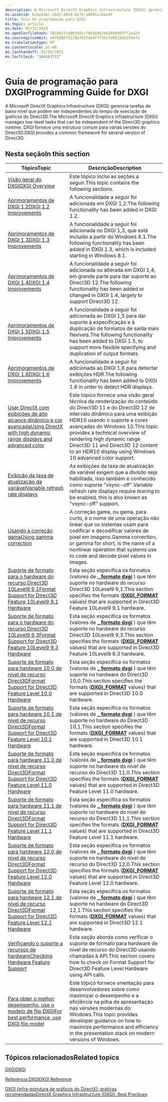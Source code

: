 ```yaml
---
description: A Microsoft DirectX Graphics Infrastructure (DXGI) gerencia tarefas de baixo nível que podem ser independentes do tempo de execução de gráficos do Direct3D. DXGI fornece uma estrutura comum para várias versões do Direct3D.
ms.assetid: bcbeb4bc-3bd1-40ed-b176-a8091cc6ee9f
title: Guia de programação para DXGI
ms.topic: article
ms.date: 05/31/2018
ms.openlocfilehash: 7834b2fc68019dccfb8ab8b2e62698465ff1ea2d
ms.sourcegitcommit: a47bd86f517de76374e4fff33cfeb613eb259a7e
ms.translationtype: MT
ms.contentlocale: pt-BR
ms.lasthandoff: 01/06/2021
ms.locfileid: "104163712"
---
```

# <a name="programming-guide-for-dxgi"></a><span data-ttu-id="eeac3-104">Guia de programação para DXGI</span><span class="sxs-lookup"><span data-stu-id="eeac3-104">Programming Guide for DXGI</span></span>

<span data-ttu-id="eeac3-105">A Microsoft DirectX Graphics Infrastructure (DXGI) gerencia tarefas de baixo nível que podem ser independentes do tempo de execução de gráficos do Direct3D.</span><span class="sxs-lookup"><span data-stu-id="eeac3-105">The Microsoft DirectX Graphics Infrastructure (DXGI) manages low-level tasks that can be independent of the Direct3D graphics runtime.</span></span> <span data-ttu-id="eeac3-106">DXGI fornece uma estrutura comum para várias versões do Direct3D.</span><span class="sxs-lookup"><span data-stu-id="eeac3-106">DXGI provides a common framework for several version of Direct3D.</span></span>

## <a name="in-this-section"></a><span data-ttu-id="eeac3-107">Nesta seção</span><span class="sxs-lookup"><span data-stu-id="eeac3-107">In this section</span></span>



| <span data-ttu-id="eeac3-108">Tópico</span><span class="sxs-lookup"><span data-stu-id="eeac3-108">Topic</span></span>                                                                                                                              | <span data-ttu-id="eeac3-109">Descrição</span><span class="sxs-lookup"><span data-stu-id="eeac3-109">Description</span></span>                                                                                                                                                              |
|------------------------------------------------------------------------------------------------------------------------------------|--------------------------------------------------------------------------------------------------------------------------------------------------------------------------|
| [<span data-ttu-id="eeac3-110">Visão geral do DXGI</span><span class="sxs-lookup"><span data-stu-id="eeac3-110">DXGI Overview</span></span>](d3d10-graphics-programming-guide-dxgi.md)<br/>                                                              | <span data-ttu-id="eeac3-111">Este tópico inclui as seções a seguir.</span><span class="sxs-lookup"><span data-stu-id="eeac3-111">This topic contains the following sections.</span></span><br/>                                                                                                                   |
| [<span data-ttu-id="eeac3-112">Aprimoramentos de DXGI 1,2</span><span class="sxs-lookup"><span data-stu-id="eeac3-112">DXGI 1.2 Improvements</span></span>](dxgi-1-2-improvements.md)<br/>                                                                      | <span data-ttu-id="eeac3-113">A funcionalidade a seguir foi adicionada em DXGI 1,2.</span><span class="sxs-lookup"><span data-stu-id="eeac3-113">The following functionality has been added in DXGI 1.2.</span></span><br/>                                                                                                       |
| [<span data-ttu-id="eeac3-114">Aprimoramentos de DXGI 1,3</span><span class="sxs-lookup"><span data-stu-id="eeac3-114">DXGI 1.3 Improvements</span></span>](dxgi-1-3-improvements.md)<br/>                                                                      | <span data-ttu-id="eeac3-115">A funcionalidade a seguir foi adicionada no DXGI 1,3, que está incluído a partir do Windows 8.1.</span><span class="sxs-lookup"><span data-stu-id="eeac3-115">The following functionality has been added in DXGI 1.3, which is included starting in Windows 8.1.</span></span><br/>                                                            |
| [<span data-ttu-id="eeac3-116">Aprimoramentos de DXGI 1,4</span><span class="sxs-lookup"><span data-stu-id="eeac3-116">DXGI 1.4 Improvements</span></span>](dxgi-1-4-improvements.md)<br/>                                                                      | <span data-ttu-id="eeac3-117">A funcionalidade a seguir foi adicionada ou alterada em DXGI 1,4, em grande parte para dar suporte ao Direct3D 12.</span><span class="sxs-lookup"><span data-stu-id="eeac3-117">The following functionality has been added or changed in DXGI 1.4, largely to support Direct3D 12.</span></span> <br/>                                                           |
| [<span data-ttu-id="eeac3-118">Aprimoramentos de DXGI 1,5</span><span class="sxs-lookup"><span data-stu-id="eeac3-118">DXGI 1.5 Improvements</span></span>](dxgi-1-5-improvements.md)<br/>                                                                      | <span data-ttu-id="eeac3-119">A funcionalidade a seguir foi adicionada ao DXGI 1,5 para dar suporte à especificação e à duplicação de formatos de saída mais flexíveis.</span><span class="sxs-lookup"><span data-stu-id="eeac3-119">The following functionality has been added to DXGI 1.5, to support more flexible specifying and duplication of output formats.</span></span><br/>                                |
| [<span data-ttu-id="eeac3-120">Aprimoramentos de DXGI 1,6</span><span class="sxs-lookup"><span data-stu-id="eeac3-120">DXGI 1.6 Improvements</span></span>](dxgi-1-6-improvements.md)<br/>                                                                      | <span data-ttu-id="eeac3-121">A funcionalidade a seguir foi adicionada ao DXGI 1,6 para detectar exibições HDR.</span><span class="sxs-lookup"><span data-stu-id="eeac3-121">The following functionality has been added to DXGI 1.6 in order to detect HDR displays.</span></span><br/>                                                                       |
| [<span data-ttu-id="eeac3-122">Usar DirectX com exibições de alto alcance dinâmico e cor avançada</span><span class="sxs-lookup"><span data-stu-id="eeac3-122">Using DirectX with high dynamic range displays and advanced color</span></span>](../direct3darticles/high-dynamic-range.md)     | <span data-ttu-id="eeac3-123">Este tópico fornece uma visão geral técnica da renderização do conteúdo do Direct3D 11 e do Direct3D 12 de intervalo dinâmico para uma exibição HDR10 usando o suporte a cores avançadas do Windows 10.</span><span class="sxs-lookup"><span data-stu-id="eeac3-123">This topic provides a technical overview of rendering high dynamic range Direct3D 11 and Direct3D 12 content to an HDR10 display using Windows 10 advanced color support.</span></span><br/> |
| [<span data-ttu-id="eeac3-124">Exibição da taxa de atualização da variável</span><span class="sxs-lookup"><span data-stu-id="eeac3-124">Variable refresh rate displays</span></span>](variable-refresh-rate-displays.md)<br/>                                                    | <span data-ttu-id="eeac3-125">As exibições da taxa de atualização da variável exigem que a *divisão* seja habilitada, isso também é conhecido como suporte "vsync-off".</span><span class="sxs-lookup"><span data-stu-id="eeac3-125">Variable refresh rate displays require *tearing* to be enabled, this is also known as "vsync-off" support.</span></span><br/>                                                    |
| [<span data-ttu-id="eeac3-126">Usando a correção gama</span><span class="sxs-lookup"><span data-stu-id="eeac3-126">Using gamma correction</span></span>](using-gamma-correction.md)<br/>                                                                    | <span data-ttu-id="eeac3-127">A correção gama, ou gama, para curto, é o nome de uma operação não linear que os sistemas usam para codificar e decodificar valores de pixel em imagens.</span><span class="sxs-lookup"><span data-stu-id="eeac3-127">Gamma correction, or gamma for short, is the name of a nonlinear operation that systems use to code and decode pixel values in images.</span></span><br/>                        |
| [<span data-ttu-id="eeac3-128">Suporte de formato para o hardware do recurso Direct3D 10Level9 9,1</span><span class="sxs-lookup"><span data-stu-id="eeac3-128">Format Support for Direct3D Feature 10Level9 9.1 Hardware</span></span>](format-support-for-direct3d-feature-level-9-1-hardware.md)<br/> | <span data-ttu-id="eeac3-129">Esta seção especifica os formatos (valores de [**\_ formato dxgi**](/windows/win32/api/dxgiformat/ne-dxgiformat-dxgi_format) ) que têm suporte no hardware do recurso Direct3D 10Level9 9,1.</span><span class="sxs-lookup"><span data-stu-id="eeac3-129">This section specifies the formats ([**DXGI\_FORMAT**](/windows/win32/api/dxgiformat/ne-dxgiformat-dxgi_format) values) that are supported in Direct3D Feature 10Level9 9.1 hardware.</span></span><br/>        |
| [<span data-ttu-id="eeac3-130">Suporte de formato para o hardware do recurso Direct3D 10Level9 9,3</span><span class="sxs-lookup"><span data-stu-id="eeac3-130">Format Support for Direct3D Feature 10Level9 9.3 Hardware</span></span>](format-support-for-direct3d-feature-level-9-3-hardware.md)<br/> | <span data-ttu-id="eeac3-131">Esta seção especifica os formatos (valores de [**\_ formato dxgi**](/windows/win32/api/dxgiformat/ne-dxgiformat-dxgi_format) ) que têm suporte no hardware do recurso Direct3D 10Level9 9,3.</span><span class="sxs-lookup"><span data-stu-id="eeac3-131">This section specifies the formats ([**DXGI\_FORMAT**](/windows/win32/api/dxgiformat/ne-dxgiformat-dxgi_format) values) that are supported in Direct3D Feature 10Level9 9.3 hardware.</span></span><br/>        |
| [<span data-ttu-id="eeac3-132">Suporte de formato para hardware 10,0 de nível de recurso Direct3D</span><span class="sxs-lookup"><span data-stu-id="eeac3-132">Format Support for Direct3D Feature Level 10.0 Hardware</span></span>](format-support-for-direct3d-feature-level-10-0-hardware.md)<br/>  | <span data-ttu-id="eeac3-133">Esta seção especifica os formatos (valores de [**\_ formato dxgi**](/windows/win32/api/dxgiformat/ne-dxgiformat-dxgi_format) ) que têm suporte no hardware do Direct3D 10,0.</span><span class="sxs-lookup"><span data-stu-id="eeac3-133">This section specifies the formats ([**DXGI\_FORMAT**](/windows/win32/api/dxgiformat/ne-dxgiformat-dxgi_format) values) that are supported in Direct3D 10.0 hardware.</span></span><br/>                        |
| [<span data-ttu-id="eeac3-134">Suporte de formato para hardware 10,1 de nível de recurso Direct3D</span><span class="sxs-lookup"><span data-stu-id="eeac3-134">Format Support for Direct3D Feature Level 10.1 Hardware</span></span>](format-support-for-direct3d-feature-level-10-1-hardware.md)<br/>  | <span data-ttu-id="eeac3-135">Esta seção especifica os formatos (valores de [**\_ formato dxgi**](/windows/win32/api/dxgiformat/ne-dxgiformat-dxgi_format) ) que têm suporte no hardware do Direct3D 10,1.</span><span class="sxs-lookup"><span data-stu-id="eeac3-135">This section specifies the formats ([**DXGI\_FORMAT**](/windows/win32/api/dxgiformat/ne-dxgiformat-dxgi_format) values) that are supported in Direct3D 10.1 hardware.</span></span><br/>                        |
| [<span data-ttu-id="eeac3-136">Suporte de formato para hardware 11,0 de nível de recurso Direct3D</span><span class="sxs-lookup"><span data-stu-id="eeac3-136">Format Support for Direct3D Feature Level 11.0 Hardware</span></span>](format-support-for-direct3d-11-0-feature-level-hardware.md)<br/>  | <span data-ttu-id="eeac3-137">Esta seção especifica os formatos (valores de [**\_ formato dxgi**](/windows/win32/api/dxgiformat/ne-dxgiformat-dxgi_format) ) que têm suporte no hardware do nível de recurso do Direct3D 11,0.</span><span class="sxs-lookup"><span data-stu-id="eeac3-137">This section specifies the formats ([**DXGI\_FORMAT**](/windows/win32/api/dxgiformat/ne-dxgiformat-dxgi_format) values) that are supported in Direct3D Feature Level 11.0 hardware.</span></span><br/>          |
| [<span data-ttu-id="eeac3-138">Suporte de formato para hardware 11,1 de nível de recurso Direct3D</span><span class="sxs-lookup"><span data-stu-id="eeac3-138">Format Support for Direct3D Feature Level 11.1 Hardware</span></span>](format-support-for-direct3d-11-1-feature-level-hardware.md)<br/>  | <span data-ttu-id="eeac3-139">Esta seção especifica os formatos (valores de [**\_ formato dxgi**](/windows/win32/api/dxgiformat/ne-dxgiformat-dxgi_format) ) que têm suporte no hardware do nível de recurso do Direct3D 11,1.</span><span class="sxs-lookup"><span data-stu-id="eeac3-139">This section specifies the formats ([**DXGI\_FORMAT**](/windows/win32/api/dxgiformat/ne-dxgiformat-dxgi_format) values) that are supported in Direct3D Feature Level 11.1 hardware.</span></span><br/>          |
| [<span data-ttu-id="eeac3-140">Suporte de formato para hardware 12,0 de nível de recurso Direct3D</span><span class="sxs-lookup"><span data-stu-id="eeac3-140">Format Support for Direct3D Feature Level 12.0 Hardware</span></span>](hardware-support-for-direct3d-12-0-formats.md)<br/>               | <span data-ttu-id="eeac3-141">Esta seção especifica os formatos (valores de [**\_ formato dxgi**](/windows/win32/api/dxgiformat/ne-dxgiformat-dxgi_format) ) que têm suporte no hardware do nível de recurso do Direct3D 12,0.</span><span class="sxs-lookup"><span data-stu-id="eeac3-141">This section specifies the formats ([**DXGI\_FORMAT**](/windows/win32/api/dxgiformat/ne-dxgiformat-dxgi_format) values) that are supported in Direct3D Feature Level 12.0 hardware.</span></span><br/>          |
| [<span data-ttu-id="eeac3-142">Suporte de formato para hardware 12,1 de nível de recurso Direct3D</span><span class="sxs-lookup"><span data-stu-id="eeac3-142">Format Support for Direct3D Feature Level 12.1 Hardware</span></span>](hardware-support-for-direct3d-12-1-formats.md)<br/>               | <span data-ttu-id="eeac3-143">Esta seção especifica os formatos (valores de [**\_ formato dxgi**](/windows/win32/api/dxgiformat/ne-dxgiformat-dxgi_format) ) que têm suporte no hardware do Direct3D 12,1.</span><span class="sxs-lookup"><span data-stu-id="eeac3-143">This section specifies the formats ([**DXGI\_FORMAT**](/windows/win32/api/dxgiformat/ne-dxgiformat-dxgi_format) values) that are supported in Direct3D 12.1 hardware.</span></span><br/>                        |
| [<span data-ttu-id="eeac3-144">Verificando o suporte a recursos de hardware</span><span class="sxs-lookup"><span data-stu-id="eeac3-144">Checking Hardware Feature Support</span></span>](checking-hardware-feature-support.md)<br/>                                              | <span data-ttu-id="eeac3-145">Esta seção aborda como verificar o suporte de formato para hardware de nível de recurso do Direct3D usando chamadas à API.</span><span class="sxs-lookup"><span data-stu-id="eeac3-145">This section covers how to check on Format Support for Direct3D Feature Level Hardware using API calls.</span></span><br/>                                                       |
| [<span data-ttu-id="eeac3-146">Para obter o melhor desempenho, use o modelo de flip DXGI</span><span class="sxs-lookup"><span data-stu-id="eeac3-146">For best performance, use DXGI flip model</span></span>](for-best-performance--use-dxgi-flip-model.md)<br/>                              | <span data-ttu-id="eeac3-147">Este tópico fornece orientação para desenvolvedores sobre como maximizar o desempenho e a eficiência na pilha de apresentação nas versões modernas do Windows.</span><span class="sxs-lookup"><span data-stu-id="eeac3-147">This topic provides developer guidance on how to maximize performance and efficiency in the presentation stack on modern versions of Windows.</span></span><br/>                 |



 

## <a name="related-topics"></a><span data-ttu-id="eeac3-148">Tópicos relacionados</span><span class="sxs-lookup"><span data-stu-id="eeac3-148">Related topics</span></span>

<dl> <dt>

[<span data-ttu-id="eeac3-149">DXGI</span><span class="sxs-lookup"><span data-stu-id="eeac3-149">DXGI</span></span>](dx-graphics-dxgi.md)
</dt> <dt>

[<span data-ttu-id="eeac3-150">Referência DXGI</span><span class="sxs-lookup"><span data-stu-id="eeac3-150">DXGI Reference</span></span>](d3d10-graphics-reference-dxgi.md)
</dt> <dt>

[<span data-ttu-id="eeac3-151">DXGI (infra-estrutura de gráficos do DirectX): práticas recomendadas</span><span class="sxs-lookup"><span data-stu-id="eeac3-151">DirectX Graphics Infrastructure (DXGI): Best Practices</span></span>](../direct3darticles/dxgi-best-practices.md)
</dt> </dl>

 

 
